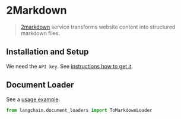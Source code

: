 # 2Markdown

>[2markdown](https://2markdown.com/) service transforms website content into structured markdown files.


## Installation and Setup

We need the `API key`. See [instructions how to get it](https://2markdown.com/login).

## Document Loader

See a [usage example](../modules/indexes/document_loaders/examples/tomarkdown.ipynb).

```python
from langchain.document_loaders import ToMarkdownLoader
```
